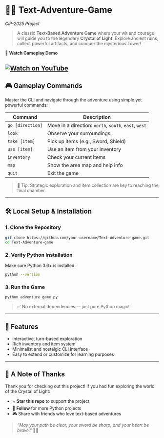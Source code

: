 # 🧙‍♂️ Text-Adventure-Game  
_CiP-2025 Project_  

> A classic **Text-Based Adventure Game** where your wit and courage will guide you to the legendary **Crystal of Light**. Explore ancient ruins, collect powerful artifacts, and conquer the mysterious Tower!

🎥 **Watch Gameplay Demo**  

[![Watch on YouTube](https://img.shields.io/badge/YouTube-Watch%20Now-red?style=for-the-badge&logo=youtube)](https://youtu.be/Fl4xfYYAo8Y)
---

## 🎮 Gameplay Commands

Master the CLI and navigate through the adventure using simple yet powerful commands:

| Command           | Description                              |
|------------------|------------------------------------------|
| `go [direction]` | Move in a direction: `north`, `south`, `east`, `west` |
| `look`           | Observe your surroundings                |
| `take [item]`    | Pick up items (e.g., Sword, Shield)      |
| `use [item]`     | Use an item from your inventory          |
| `inventory`      | Check your current items                 |
| `map`            | Show the area map and help info          |
| `quit`           | Exit the game                            |

> 🧠 Tip: Strategic exploration and item collection are key to reaching the final chamber.

---

## 🛠️ Local Setup & Installation

### 1. Clone the Repository
```bash
git clone https://github.com/your-username/Text-Adventure-game.git
cd Text-Adventure-game
````

### 2. Verify Python Installation

Make sure Python 3.6+ is installed:

```bash
python --version
```

### 3. Run the Game

```bash
python adventure_game.py
```

> ✅ No external dependencies — just pure Python magic!

---

## 🌟 Features

* Interactive, turn-based exploration
* Rich inventory and item system
* Minimalist and nostalgic CLI interface
* Easy to extend or customize for learning purposes

---

## 🙌 A Note of Thanks

Thank you for checking out this project!
If you had fun exploring the world of the Crystal of Light:

* ⭐ **Star this repo** to support the project
* 👤 **Follow** for more Python projects
* 🎮 Share with friends who love text-based adventures

> *“May your path be clear, your sword be sharp, and your heart be brave.”* 🧭✨
